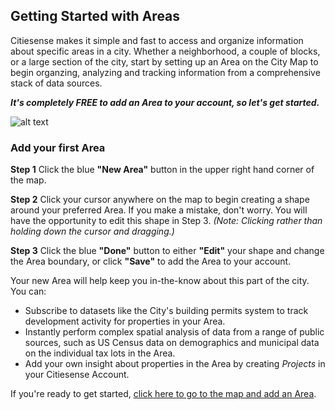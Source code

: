 ## Getting Started with Areas
Citiesense makes it simple and fast to access and organize information about specific areas in a city. Whether a neighborhood, a couple of blocks, or a large section of the city, start by setting up an Area on the City Map to begin organzing, analyzing and tracking information from a comprehensive stack of data sources. 
 
*__It's completely FREE to add an Area to your account, so let's get started.__*
 
 


![alt text](https://media.giphy.com/media/10XzuK93oJQqBO/giphy.gif "Add your first Area")


### Add your first Area


__Step 1__
Click the blue __"New Area"__ button in the upper right hand corner of the map. 


__Step 2__
Click your cursor anywhere on the map to begin creating a shape around your preferred Area. If you make a mistake, don't worry. You will have the opportunity to edit this shape in Step 3. _(Note: Clicking rather than holding down the cursor and dragging.)_
 
 
 __Step 3__
 Click the blue __"Done"__ button to either __"Edit"__ your shape and change the Area boundary, or click __"Save"__ to add the Area to your account. 
 
Your new Area will help keep you in-the-know about this part of the city. You can:

- Subscribe to datasets like the City's building permits system to track development activity for properties in your Area.  
- Instantly perform complex spatial analysis of data from a range of public sources, such as US Census data on demographics and municipal data on the individual tax lots in the Area. 
- Add your own insight about properties in the Area by creating _Projects_ in your Citiesense Account. 

If you're ready to get started, [click here to go to the map and add an Area](https://www.citiesense.com/cities/new-york-city). 



